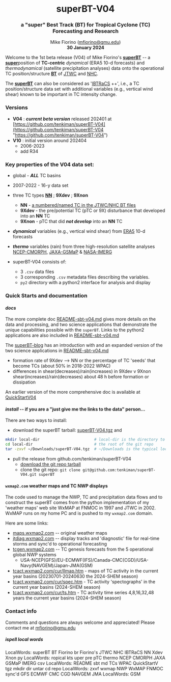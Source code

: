 <div align="center">

<h1>superBT-V04</h1>
<h3>a "super" Best Track (BT) for Tropical Cyclone (TC) Forecasting and Research</h3>

Mike Fiorino (mfiorino@gmu.edu)</br>
<b> 30 January 2024 </b>
</div>

Welcome to the 1st beta release (V04) of Mike Fiorino's <ins><b>superBT</ins></b> -- a <ins><b>super</b></ins>position of **TC-centric** *dynamical*
(ERA5 10-d forecasts) and *thermodynamical* (satellite precipitation analyses)
 data onto the operational TC position/structure <ins><b>BT</ins></b> of
 [JTWC](https://www.metoc.navy.mil/jtwc/jtwc.html "JTWC home page: https://www.metoc.navy.mil/jtwc/jtwc.html")
and [NHC](https://www.nhc.noaa.gov/ "NHC home page: https://www.nhc.noaa.gov/").

The <ins><b>superBT</ins></b> can also be considered as
'[IBTRaCS](https://www.ncei.noaa.gov/products/international-best-track-archive
"IBTRaCS: https://www.ncei.noaa.gov/products/international-best-track-archive" ) ++', i.e., a TC position/structure data set with additional
variables (e.g., vertical wind shear) known to be important in TC intensity
change.

### Versions

- **V04** : ***current beta version***
released 202401 at [https://github.com/tenkiman/superBT-V04](https://github.com/tenkiman/superBT-V04 "https://github.com/tenkiman/superBT-V04")
- **V10** : initial version around 202404
  - 2006-2023
  - add R34
  

### Key properties of the V04 data set:

[TCs]: ## "
TD  - Tropical Depression : Vmax < 35 kts
TS  - Tropical Storm      : Vmax >=35 & Vmax < 64 kts
HU  - Hurricane           : Vmax >=65kts
STY - Super Typhoon       : Vmax >= 130 kts
SD  - Subtropical Depression : Vmax < 35 kts
SS  - Subtropical Storm      : Vmax >=35 & Vmax < 64 kts
"

- global - ***ALL*** TC basins

- 2007-2022 - 16-y data set

- three TC types [**NN**][TCs] ; **9Xdev** ; **9Xnon**
  - **NN** - [a numbered/named TC in the JTWC/NHC BT files][TCs]
  - **9Xdev** - the pre/potential TC (pTC or 9X) disturbance that developed into an **NN** TC
  - **9Xnon** - pTC that did ***not develop*** into an **NN** TC

- ***dynamical*** variables (e.g., vertical wind shear) from [ERA5](https://www.ecmwf.int/en/forecasts/dataset/ecmwf-reanalysis-v5 "https://www.ecmwf.int/en/forecasts/dataset/ecmwf-reanalysis-v5") 10-d forecasts

- ***thermo*** variables (rain) from three high-resolution satellite analyses [NCEP-CMORPH](https://www.cpc.ncep.noaa.gov/products/janowiak/cmorph.shtml), [JAXA-GSMaP](https://sharaku.eorc.jaxa.jp/GSMaP/index.htm) & [NASA-IMERG](https://gpm.nasa.gov/data/imerg)

- superBT-V04 consists of:
  - 3 `.csv` data files
  - 3 corresponding `.csv` metadata files describing the variables.
  - `py2` directory with a python2 interface for analysis and display

### Quick Starts and documentation

#### ***docs***

The more complete doc [README-sbt-v04.md](https://raw.githubusercontent.com/tenkiman/superBT-V04/main/docs/README-sbt-v04.md
"https://raw.githubusercontent.com/tenkiman/superBT-V04/main/docs/README-sbt-v04.md")
gives more details on the data and processing, and two science applications that demonstrate the unique capabilities possible with the `superBT`.
Links to the python2 applications are also included in [README-sbt-v04.md](https://raw.githubusercontent.com/tenkiman/superBT-V04/main/docs/README-sbt-v04.md
"https://raw.githubusercontent.com/tenkiman/superBT-V04/main/docs/README-sbt-v04.md")

The [superBT-blog](https://surperbt.blogspot.com/2023/12/intro-to-superbt.html
"superBT Intro & applications:
https://surperbt.blogspot.com/2023/12/intro-to-superbt.html") has an
introduction with and an expanded version of the two science applications in [README-sbt-v04.md](https://raw.githubusercontent.com/tenkiman/superBT-V04/main/docs/README-sbt-v04.md
"https://raw.githubusercontent.com/tenkiman/superBT-V04/main/docs/README-sbt-v04.md")

- formation rate of 9Xdev --> NN or the percentage of TC 'seeds' that become TCs (about 50% in 2018-2022 WPAC)
- differences in shear(decreases)/rain(increases) in 9Xdev v 9Xnon shear(increases)/rain(decreases) about 48 h before formation or dissipation

An earlier version of the more comprehensive doc is available at [QuickStartV04](https://tenkiman.github.io/superBT-V04/docs/QuickStartV04.html "https://tenkiman.github.io/docs/superBT-V04/QuickStartV04.html")

#### ***install*** -- if you are a "just give me the links to the data" person...

There are two ways to install:

- download the superBT tarball: [superBT-V04.tgz](https://tenkiman.github.io/docs/superBT-V04/superBT-V04.tgz
"superBT tarball: https://tenkiman.github.io/superBT-V04/superBT-V04.tgz") and
```sh
mkdir local-dir                        # local-dir is the directory to untar and will be ...
cd local-dir                           # the root of the git repo
tar -zxvf ~/Downloads/superBT-V04.tgz  # ~/Downloads is the typical location of downloads
```

- pull the release from github.com/tenkiman/superBT-V04
  - [download the git repo tarball](https://github.com/tenkiman/superBT-V04/archive/refs/tags/v0.1-beta1.tar.gz "https://github.com/tenkiman/superBT-V04/archive/refs/tags/v0.1-beta1.tar.gz")
  - clone the git repo: `git clone git@github.com:tenkiman/superBT-V04.git superBT`

#### `wxmap2.com` weather maps and TC NWP displays

The code used to manage the NWP, TC and precipitation data flows and to
construct the superBT comes from the python implementation of my 'weather
maps' web site WxMAP at FNMOC in 1997 and JTWC in 2002.  WxMAP runs on my home
PC and is pushed to my `wxmap2.com` domain.

Here are some links:

- [maps.wxmap2.com](https://maps.wxmap2.com)     -- original weather maps
- [jtdiag.wxmap2.com](https://jtdiag.wxmap2.com)   -- display tracks and 'diagnostic' file for real-time storms and sync'd to operational forecasting
- [tcgen.wxmap2.com](https://tcgen.wxmap2.com) -- TC genesis forecasts from the 5 operational global NWP systems
  - USA-NCEP(GFS)/EU-ECMWF(IFS)/Canada-CMC(CGD)/USA-Navy(NAVGEM)/Japan-JMA(GSM)
- [tcact.wxmap2.com/cur/llmap.htm](https://tcact.wxmap2.com/cur/llmap.htm) - maps of TC activity in the current year basins (20230701-20240630 the 2024-SHEM season)
- [tcact.wxmap2.com/cur/spec.htm](https://tcact.wxmap2.com/cur/spec.htm) - TC activity 'spectographs' in the current year basins (2024-SHEM season)
- [tcact.wxmap2.com/cur/ts.htm](https://tcact.wxmap2.com/cur/ts.htm) - TC activity time series 4,8,16,32,48 years the current year basins (2024-SHEM season)


### Contact info

Comments and questions are always welcome and appreciated!  Please contact me at mfiorino@gmu.edu

##### ispell local words
LocalWords:  superBT BT Fiorino br Fiorino's JTWC NHC IBTRaCS NN Xdev Xnon py
LocalWords:  ropical kts uper pre pTC thermo NCEP CMORPH JAXA GSMaP IMERG csv
LocalWords:  README sbt md TCs WPAC QuickStartV tgz mkdir dir untar cd repo
LocalWords:  zxvf wxmap NWP WxMAP FNMOC sync'd GFS ECMWF CMC CGD NAVGEM JMA
LocalWords:  GSM
